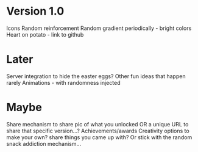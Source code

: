 # Version 1.0
Icons
Random reinforcement
Random gradient periodically - bright colors
Heart on potato - link to github

# Later
Server integration to hide the easter eggs?
Other fun ideas that happen rarely
Animations - with randomness injected

# Maybe
Share mechanism to share pic of what you unlocked OR a unique URL to share that specific version...?
Achievements/awards
Creativity options to make your own?
share things you came up with?
Or stick with the random snack addiction mechanism...
